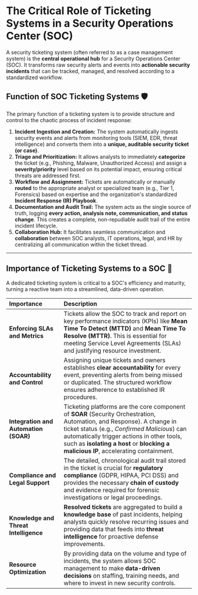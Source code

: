 
# The Critical Role of Ticketing Systems in a Security Operations Center ($\text{SOC}$)

A security ticketing system (often referred to as a case management system) is the **central operational hub** for a Security Operations Center ($\text{SOC}$). It transforms raw security alerts and events into **actionable security incidents** that can be tracked, managed, and resolved according to a standardized workflow.

## Function of SOC Ticketing Systems 🛡️

The primary function of a ticketing system is to provide structure and control to the chaotic process of incident response:

1.  **Incident Ingestion and Creation:** The system automatically ingests security events and alerts from monitoring tools ($\text{SIEM, EDR, threat intelligence}$) and converts them into a **unique, auditable security ticket (or case)**.
2.  **Triage and Prioritization:** It allows analysts to immediately **categorize** the ticket (e.g., Phishing, Malware, Unauthorized Access) and assign a **severity/priority** level based on its potential impact, ensuring critical threats are addressed first.
3.  **Workflow and Assignment:** Tickets are automatically or manually **routed** to the appropriate analyst or specialized team (e.g., Tier 1, Forensics) based on expertise and the organization's standardized **Incident Response (IR) Playbook**.
4.  **Documentation and Audit Trail:** The system acts as the single source of truth, logging **every action, analysis note, communication, and status change**. This creates a complete, non-repudiable audit trail of the entire incident lifecycle.
5.  **Collaboration Hub:** It facilitates seamless communication and **collaboration** between $\text{SOC}$ analysts, $\text{IT}$ operations, legal, and $\text{HR}$ by centralizing all communication within the ticket thread.

---

## Importance of Ticketing Systems to a SOC 🚀

A dedicated ticketing system is critical to a $\text{SOC}$'s efficiency and maturity, turning a reactive team into a streamlined, data-driven operation.

| Importance | Description |
| :--- | :--- |
| **Enforcing $\text{SLA}$s and Metrics** | Tickets allow the $\text{SOC}$ to track and report on key performance indicators ($\text{KPIs}$) like **Mean Time To Detect ($\text{MTTD}$)** and **Mean Time To Resolve ($\text{MTTR}$)**. This is essential for meeting Service Level Agreements ($\text{SLA}$s) and justifying resource investment. |
| **Accountability and Control** | Assigning unique tickets and owners establishes **clear accountability** for every event, preventing alerts from being missed or duplicated. The structured workflow ensures adherence to established $\text{IR}$ procedures. |
| **Integration and Automation ($\text{SOAR}$)** | Ticketing platforms are the core component of **$\text{SOAR}$** (Security Orchestration, Automation, and Response). A change in ticket status (e.g., *Confirmed Malicious*) can automatically trigger actions in other tools, such as **isolating a host** or **blocking a malicious IP**, accelerating containment. |
| **Compliance and Legal Support** | The detailed, chronological audit trail stored in the ticket is crucial for **regulatory compliance** ($\text{GDPR, HIPAA, PCI DSS}$) and provides the necessary **chain of custody** and evidence required for forensic investigations or legal proceedings. |
| **Knowledge and Threat Intelligence** | **Resolved tickets** are aggregated to build a **knowledge base** of past incidents, helping analysts quickly resolve recurring issues and providing data that feeds into **threat intelligence** for proactive defense improvements. |
| **Resource Optimization** | By providing data on the volume and type of incidents, the system allows $\text{SOC}$ management to make **data-driven decisions** on staffing, training needs, and where to invest in new security controls. |
